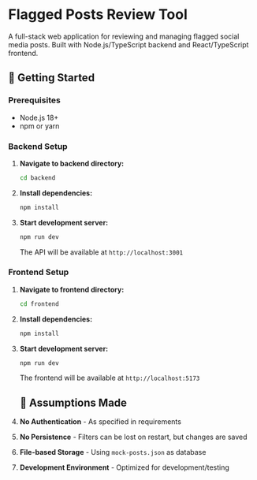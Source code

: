 # Flagged Posts Review Tool

A full-stack web application for reviewing and managing flagged social media posts. Built with Node.js/TypeScript backend and React/TypeScript frontend.

## 🚀 Getting Started

### Prerequisites
- Node.js 18+ 
- npm or yarn

### Backend Setup

1. **Navigate to backend directory:**
   ```bash
   cd backend
   ```

2. **Install dependencies:**
   ```bash
   npm install
   ```

3. **Start development server:**
   ```bash
   npm run dev
   ```

   The API will be available at `http://localhost:3001`

### Frontend Setup

1. **Navigate to frontend directory:**
   ```bash
   cd frontend
   ```

2. **Install dependencies:**
   ```bash
   npm install
   ```

3. **Start development server:**
   ```bash
   npm run dev
   ```

   The frontend will be available at `http://localhost:5173`

   ## 🎯 Assumptions Made

1. **No Authentication** - As specified in requirements
2. **No Persistence** - Filters can be lost on restart, but changes are saved
3. **File-based Storage** - Using `mock-posts.json` as database
4. **Development Environment** - Optimized for development/testing

